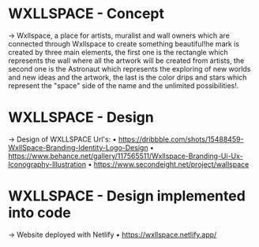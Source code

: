 # WXLLSPACE - Concept

→ Wxllspace, a place for artists, muralist and wall owners which are connected through Wxllspace to create something beautiful!he mark is created by three main elements, the first one is the rectangle which represents the wall where all the artwork will be created from artists, the second one is the Astronaut which represents the exploring of new worlds and new ideas and the artwork, the last is the color drips and stars which represent the "space" side of the name and the unlimited possibilities!.

# WXLLSPACE - Design

→ Design of WXLLSPACE Url's:
  • https://dribbble.com/shots/15488459-WxllSpace-Branding-Identity-Logo-Design
  • https://www.behance.net/gallery/117565511/Wxllspace-Branding-Ui-Ux-Iconography-Illustration
  • https://www.secondeight.net/project/wallspace
  
# WXLLSPACE - Design implemented into code

→ Website deployed with Netlify 
  • https://wxllspace.netlify.app/
